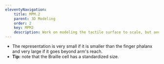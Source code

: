 ```yaml
---
eleventyNavigation:
    title: MPM.2
    parent: 3D Modeling
    order: 2
    key: MPM2
    description: Work on modeling the tactile surface to scale, but avoid representations that are too large or too small.
---
```

- The representation is very small if it is smaller than the finger phalanx and very large if it goes beyond arm's reach.
- **Tip:** note that the Braille cell has a standardized size.
